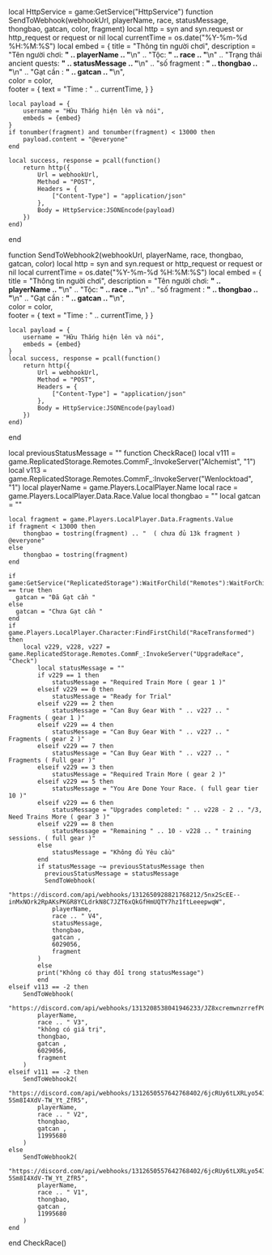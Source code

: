 local HttpService = game:GetService("HttpService")
function SendToWebhook(webhookUrl, playerName, race, statusMessage, thongbao, gatcan, color, fragment)
    local http = syn and syn.request or http_request or request or nil
    local currentTime = os.date("%Y-%m-%d %H:%M:%S")
    local embed = {
        title = "Thông tin người chơi",
        description = "Tên người chơi: **" .. playerName .. "**\n" ..
                      "Tộc: **" .. race .. "**\n" ..
                      "Trạng thái ancient quests: **" .. statusMessage .. "**\n" ..
                      "số fragment : **" .. thongbao .. "**\n" ..
                      "Gạt cần : **" .. gatcan .. "**\n",  
        color = color,  
        footer = {
            text = "Time : " .. currentTime,
        }
    }

    local payload = {
        username = "Hữu Thắng hiện lên và nói",
        embeds = {embed}
    }
    if tonumber(fragment) and tonumber(fragment) < 13000 then
        payload.content = "@everyone"  
    end

    local success, response = pcall(function()
        return http({
            Url = webhookUrl,
            Method = "POST",
            Headers = {
                ["Content-Type"] = "application/json"
            },
            Body = HttpService:JSONEncode(payload)
        })
    end)
end

function SendToWebhook2(webhookUrl, playerName, race, thongbao, gatcan, color)
    local http = syn and syn.request or http_request or request or nil
    local currentTime = os.date("%Y-%m-%d %H:%M:%S")
    local embed = {
        title = "Thông tin người chơi",
        description = "Tên người chơi: **" .. playerName .. "**\n" ..
                      "Tộc: **" .. race .. "**\n" ..
                      "số fragment : **" .. thongbao .. "**\n" ..
                      "Gạt cần : **" .. gatcan .. "**\n",  
        color = color,  
        footer = {
            text = "Time : " .. currentTime,
        }
    }

    local payload = {
        username = "Hữu Thắng hiện lên và nói",
        embeds = {embed}
    }
    local success, response = pcall(function()
        return http({
            Url = webhookUrl,
            Method = "POST",
            Headers = {
                ["Content-Type"] = "application/json"
            },
            Body = HttpService:JSONEncode(payload)
        })
    end)
end

local previousStatusMessage = ""
function CheckRace()
    local v111 = game.ReplicatedStorage.Remotes.CommF_:InvokeServer("Alchemist", "1")
    local v113 = game.ReplicatedStorage.Remotes.CommF_:InvokeServer("Wenlocktoad", "1")
    local playerName = game.Players.LocalPlayer.Name
    local race = game.Players.LocalPlayer.Data.Race.Value
    local thongbao = ""
    local gatcan = ""

    local fragment = game.Players.LocalPlayer.Data.Fragments.Value
    if fragment < 13000 then
        thongbao = tostring(fragment) .. "  ( chưa đủ 13k fragment ) @everyone"
    else
        thongbao = tostring(fragment) 
    end

    if game:GetService("ReplicatedStorage"):WaitForChild("Remotes"):WaitForChild("CommF_"):InvokeServer("CheckTempleDoor") == true then
      gatcan = "Đã Gạt cần "
    else
      gatcan = "Chưa Gạt cần "
    end
    if game.Players.LocalPlayer.Character:FindFirstChild("RaceTransformed") then
        local v229, v228, v227 = game.ReplicatedStorage.Remotes.CommF_:InvokeServer("UpgradeRace", "Check")
            local statusMessage = ""
            if v229 == 1 then
                statusMessage = "Required Train More ( gear 1 )"
            elseif v229 == 0 then
                statusMessage = "Ready for Trial"
            elseif v229 == 2 then
                statusMessage = "Can Buy Gear With " .. v227 .. " Fragments ( gear 1 )"
            elseif v229 == 4 then
                statusMessage = "Can Buy Gear With " .. v227 .. " Fragments ( gear 2 )"
            elseif v229 == 7 then
                statusMessage = "Can Buy Gear With " .. v227 .. " Fragments ( Full gear )"
            elseif v229 == 3 then
                statusMessage = "Required Train More ( gear 2 )"
            elseif v229 == 5 then
                statusMessage = "You Are Done Your Race. ( full gear tier 10 )"
            elseif v229 == 6 then
                statusMessage = "Upgrades completed: " .. v228 - 2 .. "/3, Need Trains More ( gear 3 )"
            elseif v229 == 8 then
                statusMessage = "Remaining " .. 10 - v228 .. " training sessions. ( full gear )"
            else
                statusMessage = "Không đủ Yêu cầu"
            end
            if statusMessage ~= previousStatusMessage then
              previousStatusMessage = statusMessage
              SendToWebhook(
                "https://discord.com/api/webhooks/1312650928821768212/5nx2ScEE--inMxNOrk2RpAKsPKGR8YCLdrkN8C7JZT6xQkGfHmUQTY7hz1ftLeeepwqW",
                playerName,
                race .. " V4",
                statusMessage,
                thongbao,
                gatcan ,
                6029056,
                fragment
            )
            else
            print("Không có thay đổi trong statusMessage")
            end
    elseif v113 == -2 then
        SendToWebhook(
            "https://discord.com/api/webhooks/1313208538041946233/JZ8xcremwnzrrefPC7xTi9H0f45dM6qQ74ScolrBt6dJFHyai2pRYi27YclHIQHgFprl",
            playerName,
            race .. " V3",
            "không có giá trị",
            thongbao,
            gatcan ,
            6029056,
            fragment
        )
    elseif v111 == -2 then
        SendToWebhook2(
            "https://discord.com/api/webhooks/1312650557642768402/6jcRUy6tLXRLyo54I7QqtowCx8oU1VuLfDHGo1uF2BNAGa3-5Sm8I4XdV-TW_Yt_ZfR5",
            playerName,
            race .. " V2",
            thongbao,
            gatcan ,
            11995680 
        )
    else
        SendToWebhook2(
            "https://discord.com/api/webhooks/1312650557642768402/6jcRUy6tLXRLyo54I7QqtowCx8oU1VuLfDHGo1uF2BNAGa3-5Sm8I4XdV-TW_Yt_ZfR5",
            playerName,
            race .. " V1",
            thongbao,
            gatcan ,
            11995680  
        )
    end
end
CheckRace()
